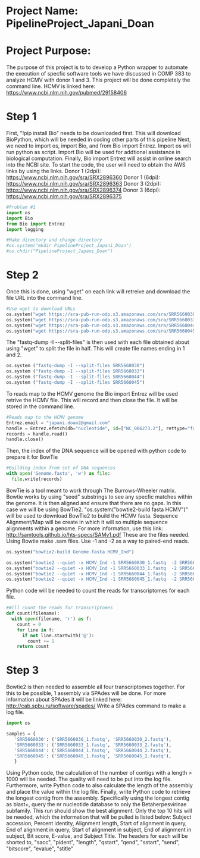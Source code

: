 # Project Name: PipelineProject_Japani_Doan
# Project Purpose:
   The purpose of this project is to to develop a Python wrapper to automate the execution of specfic software tools we have discussed in COMP 383 to analyze HCMV with donor 1 and 3. This project will be done completely the command line.
   HCMV is linked here: https://www.ncbi.nlm.nih.gov/pubmed/29158406
# Step 1
   First, "!pip install Bio" needs to be downloaded first. This will download BioPython, which will be needed in coding other parts of this pipeline 
   Next, we need to import os, import Bio, and from Bio import Entrez. Import os will run python as script. Import Bio will be used for addtional assistance in  biological computation. Finally, Bio import Entrez will assist in online search into the NCBI site.
   To start the code, the user will need to obtain the AWS links by using the links.
Donor 1 (2dpi): https://www.ncbi.nlm.nih.gov/sra/SRX2896360
Donor 1 (6dpi): https://www.ncbi.nlm.nih.gov/sra/SRX2896363 
Donor 3 (2dpi): https://www.ncbi.nlm.nih.gov/sra/SRX2896374 
Donor 3 (6dpi): https://www.ncbi.nlm.nih.gov/sra/SRX2896375
```Python
#Problem #1
import os 
import Bio 
from Bio import Entrez
import logging

#Make directory and change directory
#os.system("mkdir PipelineProject_Japani_Doan")
#os.chdir("PipelineProject_Japani_Doan")
```

# Step 2 
   Once this is done, using "wget" on each link will retreive and download the file URL into the command line.
```Python
#Use wget to download URLs
os.system("wget https://sra-pub-run-odp.s3.amazonaws.com/sra/SRR5660030/SRR5660030")
os.system("wget https://sra-pub-run-odp.s3.amazonaws.com/sra/SRR5660033/SRR5660033")
os.system("wget https://sra-pub-run-odp.s3.amazonaws.com/sra/SRR5660044/SRR5660044")
os.system("wget https://sra-pub-run-odp.s3.amazonaws.com/sra/SRR5660045/SRR5660045")
```

The "fastq-dump -I --split-files" is then used with each file obtained about using "wget" to split the file in half. This will create file names ending in 1 and 2.
```Python
os.system ("fastq-dump -I --split-files SRR5660030")
os.system ("fastq-dump -I --split-files SRR5660033")
os.system ("fastq-dump -I --split-files SRR5660044")
os.system ("fastq-dump -I --split-files SRR5660045")
```

To reads map to the HCMV genome the Bio import Entrez will be used retrive the HCMV file. This will record and then close the file. It will be stored in the command line.
```Python
#Reads map to the HCMV genome
Entrez.email = "japani.doan2@gmail.com"
handle = Entrez.efetch(db="nucleotide", id=["NC_006273.2"], rettype="fasta")
records = handle.read() 
handle.close()
```
Then, the index of the DNA sequence will be opened with python code to prepare it for BowTie 
```Python
#Building index from set of DNA sequences
with open('Genome.fasta', 'w') as file:
  file.write(records)
```

   BowTie is a tool meant to work through The Burrows-Wheeler matrix. Bowtie works by using "seed" substrings to see any specfic matches within the genome. It is then aligned and ensure that there are no gaps. In this case we will be using BowTie2. "os.system("bowtie2-build fasta HCMV")" will be used to download BowTie2 to build the HCMV fasta. 
  Sequence Alignment/Map will be create in which it will so multiple sequence alignments within a genome. For more information, use this link:  http://samtools.github.io/hts-specs/SAMv1.pdf
 These are the files needed. Using Bowtie make .sam files. Use -1 and -2 as a way to paired-end reads.
```Python
os.system("bowtie2-build Genome.fasta HCMV_Ind")

os.system("bowtie2 --quiet -x HCMV_Ind -1 SRR5660030_1.fastq  -2 SRR5660030_2.fastq -S 30Genomemap.sam")
os.system("bowtie2 --quiet -x HCMV_Ind -1 SRR5660033_1.fastq  -2 SRR5660033_2.fastq -S 33Genomemap.sam")
os.system("bowtie2 --quiet -x HCMV_Ind -1 SRR5660044_1.fastq  -2 SRR5660044_2.fastq -S 44Genomemap.sam")
os.system("bowtie2 --quiet -x HCMV_Ind -1 SRR5660045_1.fastq  -2 SRR5660045_2.fastq -S 45Genomemap.sam")
```
Python code will be needed to count the reads for transcriptomes for each file. 
```Python
#Will count the reads for transcriptomes
def count(filename):
  with open(filename, 'r') as f:
    count = 0
    for line in f:
      if not line.startwith('@'):
        count += 1
    return count
 ``` 
 # Step 3
 Bowtie2 is then needed to assemble all four transcriptomes together. For this to be possible, 1 assembly via SPAdes will be done. For more information about SPAdes it will be linked here: http://cab.spbu.ru/software/spades/
 Write a SPAdes command to make a log file. 
 ```Python 
 import os

samples = {
    'SRR5660030': ('SRR5660030_1.fastq', 'SRR5660030_2.fastq'),
    'SRR5660033': ('SRR5660033_1.fastq', 'SRR5660033_2.fastq'),
    'SRR5660044': ('SRR5660044_1.fastq', 'SRR5660044_2.fastq'),
    'SRR5660045': ('SRR5660045_1.fastq', 'SRR5660045_2.fastq'), 
    }
```

 Using Python code, the calculation of the number of contigs with a length > 1000 will be needed. The quality will need to be put into the log file. Furthermore, write Python code to also calculate the length of the assembly and place the value within the log file. 
 Finally, write Python code to retrieve the longest contig from the assembly. Specifically using the longest contig as blast+, query the nr nucleotide database to only the Betaherpesvirinae subfamily. This run should show the best alignment. Only the top 10 hits will be needed, which the information that will be pulled is listed below: 
Subject accession, Percent identity, Alignment length, Start of alignment in query, End of alignment in query, Start of alignment in subject, End of alignment in subject, Bit score, E-value, and Subject Title.
 The headers for each will be shorted to, "sacc", "pident", "length", "qstart", "qend", "sstart", "send", "bitscore", "evalue", "stitle"
